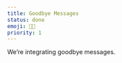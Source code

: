 ```yaml
---
title: Goodbye Messages
status: done
emoji: 👋🏻
priority: 1
---
```


We’re integrating goodbye messages. 
